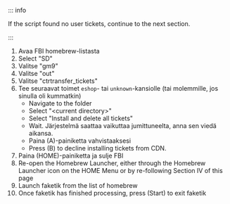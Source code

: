 ::: info

If the script found no user tickets, continue to the next section.

:::

1. Avaa FBI homebrew-listasta
2. Select "SD"
3. Valitse "gm9"
4. Valitse "out"
5. Valitse "ctrtransfer_tickets"
6. Tee seuraavat toimet `eshop`- tai `unknown`-kansiolle (tai molemmille, jos sinulla oli kummatkin)
    - Navigate to the folder
    - Select "\<current directory>"
    - Select "Install and delete all tickets"
    - Wait. Järjestelmä saattaa vaikuttaa jumittuneelta, anna sen viedä aikansa.
    - Paina (A)-painiketta vahvistaaksesi
    - Press (B) to decline installing tickets from CDN.
7. Paina (HOME)-painiketta ja sulje FBI
8. Re-open the Homebrew Launcher, either through the Homebrew Launcher icon on the HOME Menu or by re-following Section IV of this page
9. Launch faketik from the list of homebrew
10. Once faketik has finished processing, press (Start) to exit faketik
